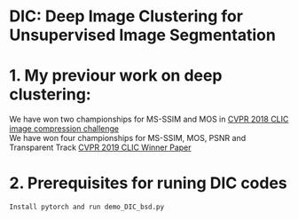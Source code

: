 # DIC: Deep Image Clustering for Unsupervised Image Segmentation
# 1. My previour work on deep clustering:
We have won two championships for MS-SSIM and MOS in [CVPR 2018 CLIC image compression challenge](http://openaccess.thecvf.com/content_cvpr_2018_workshops/papers/w50/Zhou_Variational_Autoencoder_for_CVPR_2018_paper.pdf)  
We have won four championships for MS-SSIM, MOS, PSNR and Transparent Track [CVPR 2019 CLIC Winner Paper](http://openaccess.thecvf.com/content_CVPRW_2019/papers/CLIC%202019/Zhou_End-to-end_Optimized_Image_Compression_with_Attention_Mechanism_CVPRW_2019_paper.pdf)

# 2. Prerequisites for runing DIC codes
```
Install pytorch and run demo_DIC_bsd.py

